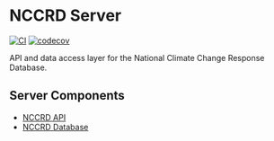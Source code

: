 # NCCRD Server

[![CI](https://github.com/SAEON/nccrd-server/actions/workflows/main.yml/badge.svg)](https://github.com/SAEON/nccrd-server/actions/workflows/main.yml)
[![codecov](https://codecov.io/gh/SAEON/nccrd-server/branch/main/graph/badge.svg)](https://codecov.io/gh/SAEON/nccrd-server)

API and data access layer for the National Climate Change Response Database.

## Server Components

* [NCCRD API](nccrd/api)
* [NCCRD Database](nccrd/db)
